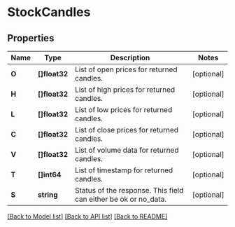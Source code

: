 # StockCandles

## Properties

Name | Type | Description | Notes
------------ | ------------- | ------------- | -------------
**O** | **[]float32** | List of open prices for returned candles. | [optional] 
**H** | **[]float32** | List of high prices for returned candles. | [optional] 
**L** | **[]float32** | List of low prices for returned candles. | [optional] 
**C** | **[]float32** | List of close prices for returned candles. | [optional] 
**V** | **[]float32** | List of volume data for returned candles. | [optional] 
**T** | **[]int64** | List of timestamp for returned candles. | [optional] 
**S** | **string** | Status of the response. This field can either be ok or no_data. | [optional] 

[[Back to Model list]](../README.md#documentation-for-models) [[Back to API list]](../README.md#documentation-for-api-endpoints) [[Back to README]](../README.md)


